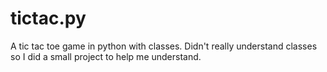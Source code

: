 # tictac.py
A tic tac toe game in python with classes. Didn't really understand classes so I did a small project to help me understand.

